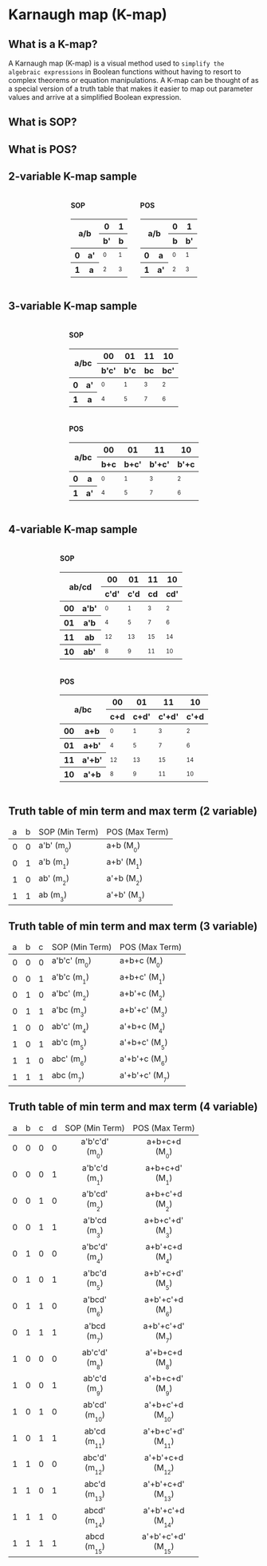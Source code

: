# Karnaugh map (K-map)

## What is a K-map?
A Karnaugh map (K-map) is a visual method used to `simplify the algebraic expressions` in Boolean functions without having to resort to complex theorems or equation manipulations. A K-map can be thought of as a special version of a truth table that makes it easier to map out parameter values and arrive at a simplified Boolean expression.

## What is SOP?


## What is POS?

## 2-variable K-map sample

<div style="display:flex;align-items:center;justify-content:center;">

<div>

#### SOP
<table>
    <thead>
        <tr>
            <th colspan="2" rowspan="2" style="text-align: center;">a/b</th>
            <th>0</th>
            <th>1</th>
        </tr>
        <tr>
            <th>b'</th>
            <th>b</th>
        </tr>
    </thead>
  <tbody>
    <tr>
        <th>0</th>
        <th>a'</th>
        <td><sub><sub>0</sub></sub></td>
        <td><sub><sub>1</sub></sub></td>
    </tr>
    <tr>
        <th>1</th>
        <th>a</th>
        <td><sub><sub>2</sub></sub></td>
        <td><sub><sub>3</sub></sub></td>
    </tr>
  </tbody>
</table>
</div>

<div style="padding-left:5%;">

#### POS 
<table>
    <thead>
        <tr>
            <th colspan="2" rowspan="2" style="text-align: center;">a/b</th>
            <th>0</th>
            <th>1</th>
        </tr>
        <tr>
            <th>b</th>
            <th>b'</th>
        </tr>
    </thead>
  <tbody>
    <tr>
        <th>0</th>
        <th>a</th>
        <td><sub><sub>0</sub></sub></td>
        <td><sub><sub>1</sub></sub></td>
    </tr>
    <tr>
        <th>1</th>
        <th>a'</th>
        <td><sub><sub>2</sub></sub></td>
        <td><sub><sub>3</sub></sub></td>
    </tr>
  </tbody>
</table>
</div>
</div>

## 3-variable K-map sample

<div style="display:grid;align-items:center;justify-content:center;">

<div>

#### SOP
<table>
    <thead>
        <tr>
            <th colspan="2" rowspan="2" style="text-align: center;">a/bc</th>
            <th>00</th>
            <th>01</th>
            <th>11</th>
            <th>10</th>
        </tr>
        <tr>
            <th>b'c'</th>
            <th>b'c</th>
            <th>bc</th>
            <th>bc'</th>
        </tr>
    </thead>
  <tbody>
    <tr rowspan="2">
        <th>0</th>
        <th>a'</th>
        <td><sub><sub>0</sub></sub></td>
        <td><sub><sub>1</sub></sub></td>
        <td><sub><sub>3</sub></sub></td>
        <td><sub><sub>2</sub></sub></td>
    </tr>
    <tr>
        <th>1</th>
        <th>a</th>
        <td><sub><sub>4</sub></sub></td>
        <td><sub><sub>5</sub></sub></td>
        <td><sub><sub>7</sub></sub></td>
        <td><sub><sub>6</sub></sub></td>
    </tr>
  </tbody>
</table>
</div>

<div>

#### POS 
<table>
    <thead>
        <tr>
            <th colspan="2" rowspan="2" style="text-align: center;">a/bc</th>
            <th>00</th>
            <th>01</th>
            <th>11</th>
            <th>10</th>
        </tr>
        <tr>
            <th>b+c</th>
            <th>b+c'</th>
            <th>b'+c'</th>
            <th>b'+c</th>
        </tr>
    </thead>
  <tbody>
    <tr rowspan="2">
        <th>0</th>
        <th>a</th>
        <td><sub><sub>0</sub></sub></td>
        <td><sub><sub>1</sub></sub></td>
        <td><sub><sub>3</sub></sub></td>
        <td><sub><sub>2</sub></sub></td>
    </tr>
    <tr>
        <th>1</th>
        <th>a'</th>
        <td><sub><sub>4</sub></sub></td>
        <td><sub><sub>5</sub></sub></td>
        <td><sub><sub>7</sub></sub></td>
        <td><sub><sub>6</sub></sub></td>
    </tr>
  </tbody>
</table>
</div>
</div>

## 4-variable K-map sample

<div style="display:grid;align-items:center;justify-content:center;">

<div>

#### SOP
<table>
    <thead>
        <tr>
            <th colspan="2" rowspan="2" style="text-align: center;">ab/cd</th>
            <th>00</th>
            <th>01</th>
            <th>11</th>
            <th>10</th>
        </tr>
        <tr>
            <th>c'd'</th>
            <th>c'd</th>
            <th>cd</th>
            <th>cd'</th>
        </tr>
    </thead>
  <tbody>
    <tr rowspan="2">
        <th>00</th>
        <th>a'b'</th>
        <td><sub><sub>0</sub></sub></td>
        <td><sub><sub>1</sub></sub></td>
        <td><sub><sub>3</sub></sub></td>
        <td><sub><sub>2</sub></sub></td>
    </tr>
    <tr>
        <th>01</th>
        <th>a'b</th>
        <td><sub><sub>4</sub></sub></td>
        <td><sub><sub>5</sub></sub></td>
        <td><sub><sub>7</sub></sub></td>
        <td><sub><sub>6</sub></sub></td>
    </tr>
    <tr>
        <th>11</th>
        <th>ab</th>
        <td><sub><sub>12</sub></sub></td>
        <td><sub><sub>13</sub></sub></td>
        <td><sub><sub>15</sub></sub></td>
        <td><sub><sub>14</sub></sub></td>
    </tr>
    <tr>
        <th>10</th>
        <th>ab'</th>
        <td><sub><sub>8</sub></sub></td>
        <td><sub><sub>9</sub></sub></td>
        <td><sub><sub>11</sub></sub></td>
        <td><sub><sub>10</sub></sub></td>
    </tr>
  </tbody>
</table>
</div>

<div>

#### POS 
<table>
    <thead>
        <tr>
            <th colspan="2" rowspan="2" style="text-align: center;">a/bc</th>
            <th>00</th>
            <th>01</th>
            <th>11</th>
            <th>10</th>
        </tr>
        <tr>
            <th>c+d</th>
            <th>c+d'</th>
            <th>c'+d'</th>
            <th>c'+d</th>
        </tr>
    </thead>
  <tbody>
    <tr rowspan="2">
        <th>00</th>
        <th>a+b</th>
        <td><sub><sub>0</sub></sub></td>
        <td><sub><sub>1</sub></sub></td>
        <td><sub><sub>3</sub></sub></td>
        <td><sub><sub>2</sub></sub></td>
    </tr>
    <tr>
        <th>01</th>
        <th>a+b'</th>
        <td><sub><sub>4</sub></sub></td>
        <td><sub><sub>5</sub></sub></td>
        <td><sub><sub>7</sub></sub></td>
        <td><sub><sub>6</sub></sub></td>
    </tr>
    <tr>
        <th>11</th>
        <th>a'+b'</th>
        <td><sub><sub>12</sub></sub></td>
        <td><sub><sub>13</sub></sub></td>
        <td><sub><sub>15</sub></sub></td>
        <td><sub><sub>14</sub></sub></td>
    </tr>
    <tr>
        <th>10</th>
        <th>a'+b</th>
        <td><sub><sub>8</sub></sub></td>
        <td><sub><sub>9</sub></sub></td>
        <td><sub><sub>11</sub></sub></td>
        <td><sub><sub>10</sub></sub></td>
    </tr>
  </tbody>
</table>
</div>
</div>

## Truth table of min term and max term (2 variable)

<table>
    <thead>
        <tr>
            <td>a</td>
            <td>b</td>
            <td>SOP (Min Term)</td>
            <td>POS (Max Term)</td>
        </tr>
    </thead>
    <tbody>
        <tr>
            <td>0</td>
            <td>0</td>
            <td>a'b' (m<sub><sub>0</sub></sub>)</td>
            <td>a+b (M<sub><sub>0</sub></sub>)</td>
        </tr>
        <tr>
            <td>0</td>
            <td>1</td>
            <td>a'b (m<sub><sub>1</sub></sub>)</td>
            <td>a+b' (M<sub><sub>1</sub></sub>)</td>
        </tr>
        <tr>
            <td>1</td>
            <td>0</td>
            <td>ab' (m<sub><sub>2</sub></sub>)</td>
            <td>a'+b (M<sub><sub>2</sub></sub>)</td>
        </tr>
        <tr>
            <td>1</td>
            <td>1</td>
            <td>ab (m<sub><sub>3</sub></sub>)</td>
            <td>a'+b' (M<sub><sub>3</sub></sub>)</td>
        </tr>
    </tbody>
</table>

## Truth table of min term and max term (3 variable)

<table>
    <thead>
        <tr>
            <td>a</td>
            <td>b</td>
            <td>c</td>
            <td>SOP (Min Term)</td>
            <td>POS (Max Term)</td>
        </tr>
    </thead>
    <tbody>
        <tr>
            <td>0</td>
            <td>0</td>
            <td>0</td>
            <td>a'b'c' (m<sub><sub>0</sub></sub>)</td>
            <td>a+b+c (M<sub><sub>0</sub></sub>)</td>
        </tr>
        <tr>
            <td>0</td>
            <td>0</td>
            <td>1</td>
            <td>a'b'c (m<sub><sub>1</sub></sub>)</td>
            <td>a+b+c' (M<sub><sub>1</sub></sub>)</td>
        </tr>
        <tr>
            <td>0</td>
            <td>1</td>
            <td>0</td>
            <td>a'bc' (m<sub><sub>2</sub></sub>)</td>
            <td>a+b'+c (M<sub><sub>2</sub></sub>)</td>
        </tr>
        <tr>
            <td>0</td>
            <td>1</td>
            <td>1</td>
            <td>a'bc (m<sub><sub>3</sub></sub>)</td>
            <td>a+b'+c' (M<sub><sub>3</sub></sub>)</td>
        </tr>
        <tr>
            <td>1</td>
            <td>0</td>
            <td>0</td>
            <td>ab'c' (m<sub><sub>4</sub></sub>)</td>
            <td>a'+b+c (M<sub><sub>4</sub></sub>)</td>
        </tr>
        <tr>
            <td>1</td>
            <td>0</td>
            <td>1</td>
            <td>ab'c (m<sub><sub>5</sub></sub>)</td>
            <td>a'+b+c' (M<sub><sub>5</sub></sub>)</td>
        </tr>
        <tr>
            <td>1</td>
            <td>1</td>
            <td>0</td>
            <td>abc' (m<sub><sub>6</sub></sub>)</td>
            <td>a'+b'+c (M<sub><sub>6</sub></sub>)</td>
        </tr>
        <tr>
            <td>1</td>
            <td>1</td>
            <td>1</td>
            <td>abc (m<sub><sub>7</sub></sub>)</td>
            <td>a'+b'+c' (M<sub><sub>7</sub></sub>)</td>
        </tr>
    </tbody>
</table>

## Truth table of min term and max term (4 variable)

<table style="text-align:center;">
    <thead>
        <tr>
            <td>a</td>
            <td>b</td>
            <td>c</td>
            <td>d</td>
            <td>SOP (Min Term)</td>
            <td>POS (Max Term)</td>
        </tr>
    </thead>
    <tbody>
        <tr>
            <td>0</td>
            <td>0</td>
            <td>0</td>
            <td>0</td>
            <td>a'b'c'd' <br> (m<sub><sub>0</sub></sub>)</td>
            <td>a+b+c+d <br> (M<sub><sub>0</sub></sub>)</td>
        </tr>
        <tr>
            <td>0</td>
            <td>0</td>
            <td>0</td>
            <td>1</td>
            <td>a'b'c'd <br> (m<sub><sub>1</sub></sub>)</td>
            <td>a+b+c+d' <br> (M<sub><sub>1</sub></sub>)</td>
        </tr>
        <tr>
            <td>0</td>
            <td>0</td>
            <td>1</td>
            <td>0</td>
            <td>a'b'cd' <br> (m<sub><sub>2</sub></sub>)</td>
            <td>a+b+c'+d <br> (M<sub><sub>2</sub></sub>)</td>
        </tr>
        <tr>
            <td>0</td>
            <td>0</td>
            <td>1</td>
            <td>1</td>
            <td>a'b'cd <br> (m<sub><sub>3</sub></sub>)</td>
            <td>a+b+c'+d' <br> (M<sub><sub>3</sub></sub>)</td>
        </tr>
        <tr>
            <td>0</td>
            <td>1</td>
            <td>0</td>
            <td>0</td>
            <td>a'bc'd' <br> (m<sub><sub>4</sub></sub>)</td>
            <td>a+b'+c+d <br> (M<sub><sub>4</sub></sub>)</td>
        </tr>
        <tr>
            <td>0</td>
            <td>1</td>
            <td>0</td>
            <td>1</td>
            <td>a'bc'd <br> (m<sub><sub>5</sub></sub>)</td>
            <td>a+b'+c+d' <br> (M<sub><sub>5</sub></sub>)</td>
        </tr>
        <tr>
            <td>0</td>
            <td>1</td>
            <td>1</td>
            <td>0</td>
            <td>a'bcd' <br> (m<sub><sub>6</sub></sub>)</td>
            <td>a+b'+c'+d <br> (M<sub><sub>6</sub></sub>)</td>
        </tr>
        <tr>
            <td>0</td>
            <td>1</td>
            <td>1</td>
            <td>1</td>
            <td>a'bcd <br> (m<sub><sub>7</sub></sub>)</td>
            <td>a+b'+c'+d' <br> (M<sub><sub>7</sub></sub>)</td>
        </tr>
        <tr>
            <td>1</td>
            <td>0</td>
            <td>0</td>
            <td>0</td>
            <td>ab'c'd' <br> (m<sub><sub>8</sub></sub>)</td>
            <td>a'+b+c+d <br> (M<sub><sub>8</sub></sub>)</td>
        </tr>
        <tr>
            <td>1</td>
            <td>0</td>
            <td>0</td>
            <td>1</td>
            <td>ab'c'd <br> (m<sub><sub>9</sub></sub>)</td>
            <td>a'+b+c+d' <br> (M<sub><sub>9</sub></sub>)</td>
        </tr>
        <tr>
            <td>1</td>
            <td>0</td>
            <td>1</td>
            <td>0</td>
            <td>ab'cd' <br> (m<sub><sub>10</sub></sub>)</td>
            <td>a'+b+c'+d <br> (M<sub><sub>10</sub></sub>)</td>
        </tr>
        <tr>
            <td>1</td>
            <td>0</td>
            <td>1</td>
            <td>1</td>
            <td>ab'cd <br> (m<sub><sub>11</sub></sub>)</td>
            <td>a'+b+c'+d' <br> (M<sub><sub>11</sub></sub>)</td>
        </tr>
        <tr>
            <td>1</td>
            <td>1</td>
            <td>0</td>
            <td>0</td>
            <td>abc'd' <br> (m<sub><sub>12</sub></sub>)</td>
            <td>a'+b'+c+d <br> (M<sub><sub>12</sub></sub>)</td>
        </tr>
        <tr>
            <td>1</td>
            <td>1</td>
            <td>0</td>
            <td>1</td>
            <td>abc'd <br> (m<sub><sub>13</sub></sub>)</td>
            <td>a'+b'+c+d' <br> (M<sub><sub>13</sub></sub>)</td>
        </tr>
        <tr>
            <td>1</td>
            <td>1</td>
            <td>1</td>
            <td>0</td>
            <td>abcd' <br> (m<sub><sub>14</sub></sub>)</td>
            <td>a'+b'+c'+d <br> (M<sub><sub>14</sub></sub>)</td>
        </tr>
        <tr>
            <td>1</td>
            <td>1</td>
            <td>1</td>
            <td>1</td>
            <td>abcd <br> (m<sub><sub>15</sub></sub>)</td>
            <td>a'+b'+c'+d' <br> (M<sub><sub>15</sub></sub>)</td>
        </tr>
    </tbody>
</table>